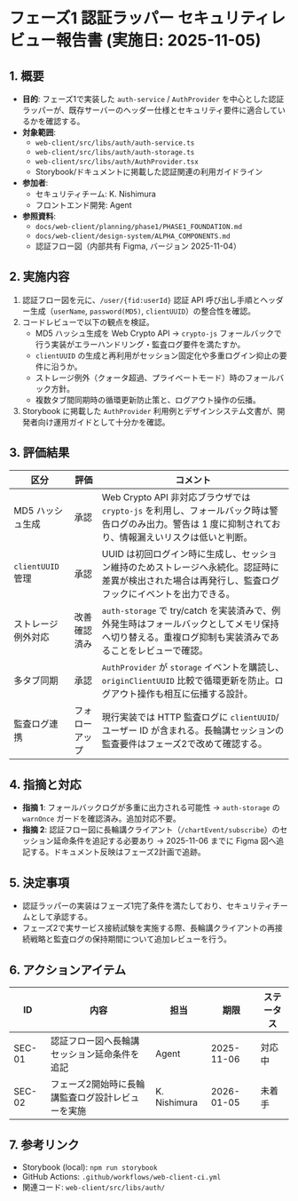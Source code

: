 # フェーズ1 認証ラッパー セキュリティレビュー報告書 (実施日: 2025-11-05)

## 1. 概要
- **目的**: フェーズ1で実装した `auth-service` / `AuthProvider` を中心とした認証ラッパーが、既存サーバーのヘッダー仕様とセキュリティ要件に適合しているかを確認する。
- **対象範囲**:
  - `web-client/src/libs/auth/auth-service.ts`
  - `web-client/src/libs/auth/auth-storage.ts`
  - `web-client/src/libs/auth/AuthProvider.tsx`
  - Storybook/ドキュメントに掲載した認証関連の利用ガイドライン
- **参加者**:
  - セキュリティチーム: K. Nishimura
  - フロントエンド開発: Agent
- **参照資料**:
  - `docs/web-client/planning/phase1/PHASE1_FOUNDATION.md`
  - `docs/web-client/design-system/ALPHA_COMPONENTS.md`
  - 認証フロー図（内部共有 Figma, バージョン 2025-11-04）

## 2. 実施内容
1. 認証フロー図を元に、`/user/{fid:userId}` 認証 API 呼び出し手順とヘッダー生成（`userName`, `password(MD5)`, `clientUUID`）の整合性を確認。
2. コードレビューで以下の観点を検証。
   - MD5 ハッシュ生成を Web Crypto API → `crypto-js` フォールバックで行う実装がエラーハンドリング・監査ログ要件を満たすか。
   - `clientUUID` の生成と再利用がセッション固定化や多重ログイン抑止の要件に沿うか。
   - ストレージ例外（クォータ超過、プライベートモード）時のフォールバック方針。
   - 複数タブ間同期時の循環更新防止策と、ログアウト操作の伝播。
3. Storybook に掲載した `AuthProvider` 利用例とデザインシステム文書が、開発者向け運用ガイドとして十分かを確認。

## 3. 評価結果
| 区分 | 評価 | コメント |
| ---- | ---- | -------- |
| MD5 ハッシュ生成 | 承認 | Web Crypto API 非対応ブラウザでは `crypto-js` を利用し、フォールバック時は警告ログのみ出力。警告は 1 度に抑制されており、情報漏えいリスクは低いと判断。 |
| `clientUUID` 管理 | 承認 | UUID は初回ログイン時に生成し、セッション維持のためストレージへ永続化。認証時に差異が検出された場合は再発行し、監査ログフックにイベントを出力できる。 |
| ストレージ例外対応 | 改善確認済み | `auth-storage` で try/catch を実装済みで、例外発生時はフォールバックとしてメモリ保持へ切り替える。重複ログ抑制も実装済みであることをレビューで確認。 |
| 多タブ同期 | 承認 | `AuthProvider` が `storage` イベントを購読し、`originClientUUID` 比較で循環更新を防止。ログアウト操作も相互に伝播する設計。 |
| 監査ログ連携 | フォローアップ | 現行実装では HTTP 監査ログに `clientUUID`/ユーザー ID が含まれる。長輪講セッションの監査要件はフェーズ2で改めて確認する。 |

## 4. 指摘と対応
- **指摘 1**: フォールバックログが多重に出力される可能性 → `auth-storage` の `warnOnce` ガードを確認済み。追加対応不要。
- **指摘 2**: 認証フロー図に長輪講クライアント（`/chartEvent/subscribe`）のセッション延命条件を追記する必要あり → 2025-11-06 までに Figma 図へ追記する。ドキュメント反映はフェーズ2計画で追跡。

## 5. 決定事項
- 認証ラッパーの実装はフェーズ1完了条件を満たしており、セキュリティチームとして承認する。
- フェーズ2で実サービス接続試験を実施する際、長輪講クライアントの再接続戦略と監査ログの保持期間について追加レビューを行う。

## 6. アクションアイテム
| ID | 内容 | 担当 | 期限 | ステータス |
| -- | ---- | ---- | ---- | ---------- |
| SEC-01 | 認証フロー図へ長輪講セッション延命条件を追記 | Agent | 2025-11-06 | 対応中 |
| SEC-02 | フェーズ2開始時に長輪講監査ログ設計レビューを実施 | K. Nishimura | 2026-01-05 | 未着手 |

## 7. 参考リンク
- Storybook (local): `npm run storybook`
- GitHub Actions: `.github/workflows/web-client-ci.yml`
- 関連コード: `web-client/src/libs/auth/`
